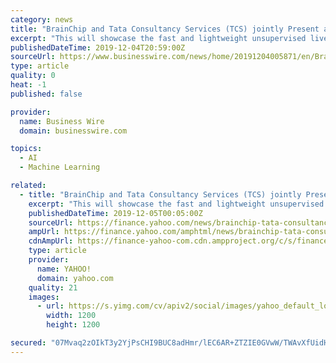 ```yaml
---
category: news
title: "BrainChip and Tata Consultancy Services (TCS) jointly Present a Demonstration Featuring Its Akida Neuromorphic Technology Platform at NeurIPS 2019"
excerpt: "This will showcase the fast and lightweight unsupervised live learning capability of the spiking neural network (SNN) and the Akida neuromorphic chip ... company that has developed a revolutionary advanced neural networking processor that brings artificial intelligence to the edge in a way that existing technologies are not capable."
publishedDateTime: 2019-12-04T20:59:00Z
sourceUrl: https://www.businesswire.com/news/home/20191204005871/en/BrainChip-Tata-Consultancy-Services-TCS-jointly-Present
type: article
quality: 0
heat: -1
published: false

provider:
  name: Business Wire
  domain: businesswire.com

topics:
  - AI
  - Machine Learning

related:
  - title: "BrainChip and Tata Consultancy Services (TCS) jointly Present a Demonstration Featuring Its Akida Neuromorphic Technology Platform at NeurIPS 2019"
    excerpt: "This will showcase the fast and lightweight unsupervised live learning capability of the spiking neural network (SNN) and the Akida neuromorphic chip ... company that has developed a revolutionary advanced neural networking processor that brings artificial intelligence to the edge in a way that existing technologies are not capable."
    publishedDateTime: 2019-12-05T00:05:00Z
    sourceUrl: https://finance.yahoo.com/news/brainchip-tata-consultancy-services-tcs-203800718.html
    ampUrl: https://finance.yahoo.com/amphtml/news/brainchip-tata-consultancy-services-tcs-203800718.html
    cdnAmpUrl: https://finance-yahoo-com.cdn.ampproject.org/c/s/finance.yahoo.com/amphtml/news/brainchip-tata-consultancy-services-tcs-203800718.html
    type: article
    provider:
      name: YAHOO!
      domain: yahoo.com
    quality: 21
    images:
      - url: https://s.yimg.com/cv/apiv2/social/images/yahoo_default_logo-1200x1200.png
        width: 1200
        height: 1200

secured: "07Mvaq2zOIkT3y2YjPsCHI9BUC8adHmr/lEC6AR+ZTZIE0GVwW/TWAvXfUidHlm3pQh6pKSaZId2V0FB1Jiofd9auuh5eIWPxWZz3sPPmaVS0EB4+rtXmj+S9SfhxdCkgHFY9JRK3e8FH4FLd9DvV/8awVrVuoMBZp0p1yZg3EBxA8anxY5RpGC6hUGW0s9QbtJ9Yr5RE/nPj/APO4J5Ru2Z6sjXbzT3BG13m4x3HXTDY6b1xZONhorAfbb3JusByDfEyLlY+iH8To2kbaRU9Q==;IauMahuSsYa0CbdBP3GomA=="
---
```


